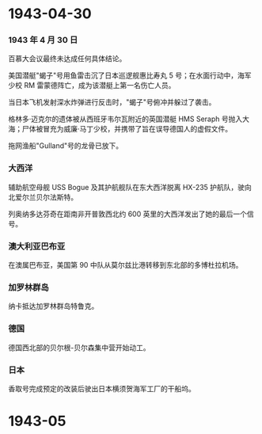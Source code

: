 # 1943-04-30

### 1943 年 4 月 30 日

百慕大会议最终未达成任何具体结论。

美国潜艇"蝎子"号用鱼雷击沉了日本巡逻舰惠比寿丸 5
号；在水面行动中，海军少校 RM 雷蒙德阵亡，成为该潜艇上第一名伤亡人员。

当日本飞机发射深水炸弹进行反击时，"蝎子"号俯冲并躲过了袭击。

格林多·迈克尔的遗体被从西班牙韦尔瓦附近的英国潜艇 HMS Seraph
号抛入大海；尸体被冒充为威廉·马丁少校，并携带了旨在误导德国人的虚假文件。

拖网渔船"Gulland"号的龙骨已放下。

### 大西洋

辅助航空母舰 USS Bogue 及其护航舰队在东大西洋脱离 HX-235
护航队，驶向北爱尔兰贝尔法斯特。

列奥纳多达芬奇在距南非开普敦西北约 600
英里的大西洋发出了她的最后一个信号。

### 澳大利亚巴布亚

在澳属巴布亚，美国第 90 中队从莫尔兹比港转移到东北部的多博杜拉机场。

### 加罗林群岛

纳卡抵达加罗林群岛特鲁克。

### 德国

德国西北部的贝尔根-贝尔森集中营开始动工。

### 日本

香取号完成预定的改装后驶出日本横须贺海军工厂的干船坞。

# 1943-05